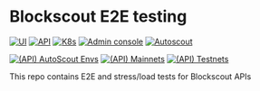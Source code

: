 # Blockscout E2E testing

[![UI](https://github.com/blockscout/blockscout-ci-cd/actions/workflows/e2e_matrix.yaml/badge.svg)](https://github.com/blockscout/blockscout-ci-cd/actions/workflows/e2e_matrix.yaml)
[![API](https://github.com/blockscout/blockscout-ci-cd/actions/workflows/e2e_matrix_api.yaml/badge.svg)](https://github.com/blockscout/blockscout-ci-cd/actions/workflows/e2e_matrix_api.yaml)
[![K8s](https://github.com/blockscout/blockscout-ci-cd/actions/workflows/e2e_account.yaml/badge.svg)](https://github.com/blockscout/blockscout-ci-cd/actions/workflows/e2e_account.yaml)
[![Admin console](https://github.com/blockscout/blockscout-ci-cd/actions/workflows/e2e_admin.yaml/badge.svg)](https://github.com/blockscout/blockscout-ci-cd/actions/workflows/e2e_admin.yaml)
[![Autoscout](https://github.com/blockscout/blockscout-ci-cd/actions/workflows/e2e_scoutcloud.yaml/badge.svg)](https://github.com/blockscout/blockscout-ci-cd/actions/workflows/e2e_scoutcloud.yaml)


[![(API) AutoScout Envs](https://github.com/blockscout/blockscout-ci-cd/actions/workflows/e2e_matrix_autoscout_api.yaml/badge.svg)](https://github.com/blockscout/blockscout-ci-cd/actions/workflows/e2e_matrix_autoscout_api.yaml)
[![(API) Mainnets](https://github.com/blockscout/blockscout-ci-cd/actions/workflows/e2e_matrix_mainnets_api.yaml/badge.svg)](https://github.com/blockscout/blockscout-ci-cd/actions/workflows/e2e_matrix_mainnets_api.yaml)
[![(API) Testnets](https://github.com/blockscout/blockscout-ci-cd/actions/workflows/e2e_matrix_testnets_api.yaml/badge.svg)](https://github.com/blockscout/blockscout-ci-cd/actions/workflows/e2e_matrix_testnets_api.yaml)

This repo contains E2E and stress/load tests for Blockscout APIs
